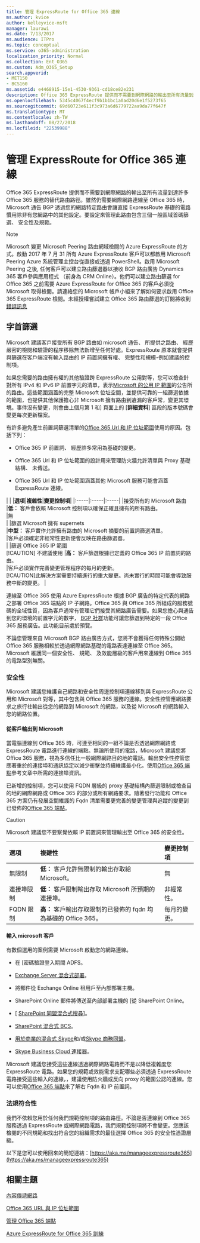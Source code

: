 ```yaml
---
title: 管理 ExpressRoute for Office 365 連線
ms.author: kvice
author: kelleyvice-msft
manager: laurawi
ms.date: 7/13/2017
ms.audience: ITPro
ms.topic: conceptual
ms.service: o365-administration
localization_priority: Normal
ms.collection: Ent_O365
ms.custom: Adm_O365_Setup
search.appverid:
- MET150
- BCS160
ms.assetid: e4468915-15e1-4530-9361-cd18ce82e231
description: Office 365 ExpressRoute 提供而不需要到網際網路的輸出至所有流量到達許多 Office 365 服務的替代路由路徑。雖然仍需要網際網路連線至 Office 365 時，Microsoft 通告 BGP 透過您的網路特定路由會讓直接 ExpressRoute 基礎的電路慣用除非有您網路中的其他設定。要設定來管理此路由包含三個一般區域首碼篩選、 安全性及規範。
ms.openlocfilehash: 5345c4067f4ecf9b1b1bc1a0ad20d6e1f5273f65
ms.sourcegitcommit: 69d60723e611f3c973a6d6779722aa9da77f647f
ms.translationtype: MT
ms.contentlocale: zh-TW
ms.lasthandoff: 08/27/2018
ms.locfileid: "22539988"
---
```

# <a name="managing-expressroute-for-office-365-connectivity"></a>管理 ExpressRoute for Office 365 連線

Office 365 ExpressRoute 提供而不需要到網際網路的輸出至所有流量到達許多 Office 365 服務的替代路由路徑。雖然仍需要網際網路連線至 Office 365 時，Microsoft 通告 BGP 透過您的網路特定路由會讓直接 ExpressRoute 基礎的電路慣用除非有您網路中的其他設定。要設定來管理此路由包含三個一般區域首碼篩選、 安全性及規範。
  
> [!NOTE]
> Microsoft 變更 Microsoft Peering 路由網域檢閱的 Azure ExpressRoute 的方式。啟動 2017 年 7 月 31 所有 Azure ExpressRoute 客戶可以都啟用 Microsoft Peering Azure 系統管理主控台從直接或透過 PowerShell。啟用 Microsoft Peering 之後, 任何客戶可以建立路由篩選器以接收 BGP 路由廣告 Dynamics 365 客戶參與應用程式 （前身為 CRM Online）。他們可以建立路由篩選 for Office 365 之前需要 Azure ExpressRoute for Office 365 的客戶必須從 Microsoft 取得檢閱。請連絡您的 Microsoft 帳戶小組來了解如何要求啟用 Office 365 ExpressRoute 檢閱。未經授權嘗試建立 Office 365 路由篩選的訂閱將收到[錯誤訊息](https://support.microsoft.com/kb/3181709)
  
## <a name="prefix-filtering"></a>字首篩選

Microsoft 建議客戶接受所有 BGP 路由如 microsoft 通告、 所提供之路由、 經歷嚴密的檢閱和驗證的程序移除無法新增至任何好處。ExpressRoute 原本就會提供與篩選在客戶端沒有輸入路由的 IP 前置詞擁有權、 完整性和規模-例如建議的控制項。
  
如果您需要的路由擁有權的其他驗證跨 ExpressRoute 公用對等，您可以檢查針對所有 IPv4 和 IPv6 IP 前置字元的清單，表示[Microsoft 的公用 IP 範圍](https://www.microsoft.com/download/details.aspx?id=53602)的公告所的路由。這些範圍涵蓋的完整 Microsoft 位址空間，並提供可靠的一組篩選依據的範圍，也提供其他保護擔心非 Microsoft 擁有路由到遺漏的客戶常，變更其環境。事件沒有變更，則會由上個月第 1 和] 頁面上的 [**詳細資料**] 區段的版本號碼會變更每次更新檔案。
  
有許多避免產生前置詞篩選清單的[Office 365 Url 和 IP 位址範圍](https://aka.ms/o365endpoints)使用的原因。包括下列：
  
- Office 365 IP 前置詞、 經歷許多常用為基礎的變更。

- Office 365 Url 和 IP 位址範圍的設計用來管理防火牆允許清單與 Proxy 基礎結構、 未傳送。

- Office 365 Url 和 IP 位址範圍涵蓋其他 Microsoft 服務可能會涵蓋 ExpressRoute 連線。

| |
|**選項**|**複雜性**|**變更控制項**|
|:-----|:-----|:-----|
|接受所有的 Microsoft 路由  <br/> |**低：** 客戶會依賴 Microsoft 控制項以確保正確且擁有的所有路由。  <br/> |無  <br/> |
|篩選 Microsoft 擁有 supernets  <br/> |**中型：** 客戶實作允許擁有路由的 Microsoft 摘要的前置詞篩選清單。  <br/> |客戶必須確定非經常性更新便會反映在路由篩選器。  <br/> |
|篩選 Office 365 IP 範圍  <br/> [!CAUTION] 不建議使用
|**高：** 客戶篩選根據已定義的 Office 365 IP 前置詞的路由。  <br/> |客戶必須實作完善變更管理程序的每月的更新。  <br/> [!CAUTION]此解決方案需要持續進行的重大變更。尚未實行的時間可能會導致服務中斷的變更。   |

連線至 Office 365 使用 Azure ExpressRoute 根據 BGP 廣告的特定代表的網路之部署 Office 365 端點的 IP 子網路。Office 365 與 Office 365 所組成的服務號碼的全域性質，因為客戶通常有管理它們接受其網路廣告需要。如果您擔心與通告到您的環境的前置字元的數字， [BGP 社群](https://support.office.com/article/Using-BGP-communities-in-ExpressRoute-for-Office-365-scenarios-preview-9ac4d7d4-d9f8-40a8-8c78-2a6d7fe96099)功能可讓您篩選到特定的一段 Office 365 服務廣告。此功能目前處於預覽。
  
不論您管理來自 Microsoft BGP 路由廣告方式，您將不會獲得任何特殊公開給 Office 365 服務相較於透過網際網路基礎的電路表達連線至 Office 365。Microsoft 維護同一個安全性、 規範、 及效能層級的客戶用來連線到 Office 365 的電路型別無關。
  
### <a name="security"></a>安全性

Microsoft 建議您維護自己網路和安全性周邊控制項連線移到與 ExpressRoute 公用和 Microsoft 對等，其中包含與 Office 365 服務的連線。安全性控管應網路要求之旅行社輸出從您的網路到 Microsoft 的網路，以及從 Microsoft 的網路輸入您的網路位置。
  
#### <a name="outbound-from-customer-to-microsoft"></a>從客戶輸出到 Microsoft
  
當電腦連線到 Office 365 時，可連至相同的一組不論是否透過網際網路或 ExpressRoute 電路進行連線的端點。無論所使用的電路，Microsoft 建議您將 Office 365 服務，視為多信任比一般網際網路目的地的電話。輸出安全性控管您應著重於的連接埠和通訊協定以減少衝擊並持續維護最小化。使用[Office 365 端點](https://aka.ms/o365endpoints)參考文章中所需的連接埠資訊。
  
已新增的控制項，您可以使用 FQDN 層級的 proxy 基礎結構內篩選限制或檢查目的地的網際網路或 Office 365 的部分或所有網路要求。隨著發行功能和 Office 365 方案仍有發展空間維護的 Fqdn 清單需要更完善的變更管理與追蹤的變更到已發佈的[Office 365 端點](https://aka.ms/o365endpoints)。
  
> [!CAUTION]
> Microsoft 建議您不要察覺依賴 IP 前置詞來管理輸出至 Office 365 的安全性。

|**選項**|**複雜性**|**變更控制項**|
|:-----|:-----|:-----|
|無限制  <br/> |**低：** 客戶允許無限制的輸出存取給 Microsoft。  <br/> |無  <br/> |
|連接埠限制  <br/> |**低：** 客戶限制輸出存取 Microsoft 所預期的連接埠。  <br/> |非經常性。  <br/> |
|FQDN 限制  <br/> |**高：** 客戶輸出存取限制的已發佈的 fqdn 均為基礎的 Office 365。  <br/> |每月的變更。  <br/> |

#### <a name="inbound-from-microsoft-to-customer"></a>輸入 microsoft 客戶
  
有數個選用的案例需要 Microsoft 啟動您的網路連線。
  
- 在 [密碼驗證登入期間 ADFS。

- [Exchange Server 混合式部署](https://technet.microsoft.com/library/jj200581%28v=exchg.150%29.aspx)。

- 將郵件從 Exchange Online 租用戶至內部部署主機。

- SharePoint Online 郵件將傳送至內部部署主機的 [從 SharePoint Online。

- [ [SharePoint 同盟混合式搜尋](https://technet.microsoft.com/library/dn197174.aspx)]。

- [SharePoint 混合式 BCS](https://technet.microsoft.com/library/dn197239.aspx )。

- [用於商業的混合式 Skype](https://technet.microsoft.com/en-us/library/jj205403.aspx)和/或[Skype 商務同盟](https://technet.microsoft.com/library/skype-for-business-online-federation-and-public-im-conectivity.aspx)。

- [Skype Business Cloud 連接器](https://technet.microsoft.com/library/mt605227.aspx )。

Microsoft 建議您接受這些連線透過網際網路電路而不是以降低複雜度您 ExpressRoute 電路。如果您的規範或效能需求支配哪些必須透過 ExpressRoute 電路接受這些輸入的連線，，建議使用防火牆或反向 proxy 的範圍公認的連線。您可以使用[Office 365 端點](https://aka.ms/o365endpoints)來了解右 Fqdn 和 IP 前置詞。
  
### <a name="compliance"></a>法規符合性

我們不依賴您用於任何我們規範控制項的路由路徑。不論是否連線到 Office 365 服務透過 ExpressRoute 或網際網路電路，我們規範控制項將不會變更。您應該檢閱的不同規範和找出符合您的組織需求的最佳選擇 Office 365 的安全性憑證層級。
  
以下是您可以使用回來的簡短連結：[https://aka.ms/manageexpressroute365](https://aka.ms/manageexpressroute365)
  
## <a name="related-topics"></a>相關主題

[內容傳遞網路](content-delivery-networks.md)
  
[Office 365 URL 與 IP 位址範圍](https://support.office.com/article/8548a211-3fe7-47cb-abb1-355ea5aa88a2)
  
[管理 Office 365 端點](https://support.office.com/article/99cab9d4-ef59-4207-9f2b-3728eb46bf9a)
  
[Azure ExpressRoute for Office 365 訓練](https://channel9.msdn.com/series/aer)
